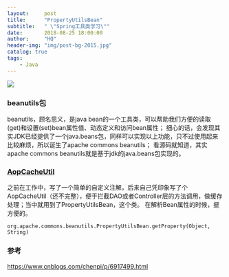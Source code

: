 ```yaml
---
layout:     post
title:      "PropertyUtilsBean"
subtitle:   " \"Spring工具类学习\""
date:       2018-08-25 18:00:00
author:     "HQ"
header-img: "img/post-bg-2015.jpg"
catalog: true
tags:
    - Java
---
```



![](https://img.hacpai.com/bing/20181129.jpg?imageView2/1/w/960/h/520/interlace/1/q/100) 

### beanutils包
beanutils，顾名思义，是java bean的一个工具类，可以帮助我们方便的读取(get)和设置(set)bean属性值、动态定义和访问bean属性；
细心的话，会发现其实JDK已经提供了一个java.beans包，同样可以实现以上功能，只不过使用起来比较麻烦，所以诞生了apache commons beanutils；
看源码就知道，其实apache commons beanutils就是基于jdk的java.beans包实现的。


### [AopCacheUtil](https://github.com/heqiao2010/AopCacheUtil)
之前在工作中，写了一个简单的自定义注解，后来自己凭印象写了个AopCacheUtil（还不完整），便于拦截DAO或者Controller层的方法调用，做缓存处理；当中就用到了PropertyUtilsBean，这个类。
在解析Bean属性的时候，挺方便的。
```
org.apache.commons.beanutils.PropertyUtilsBean.getProperty(Object, String)
```

### 参考
https://www.cnblogs.com/chenpi/p/6917499.html